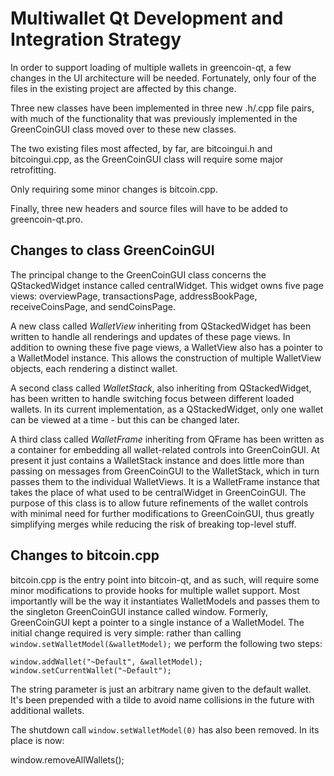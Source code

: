 Multiwallet Qt Development and Integration Strategy
===================================================

In order to support loading of multiple wallets in greencoin-qt, a few changes in the UI architecture will be needed.
Fortunately, only four of the files in the existing project are affected by this change.

Three new classes have been implemented in three new .h/.cpp file pairs, with much of the functionality that was previously
implemented in the GreenCoinGUI class moved over to these new classes.

The two existing files most affected, by far, are bitcoingui.h and bitcoingui.cpp, as the GreenCoinGUI class will require
some major retrofitting.

Only requiring some minor changes is bitcoin.cpp.

Finally, three new headers and source files will have to be added to greencoin-qt.pro.

Changes to class GreenCoinGUI
---------------------------
The principal change to the GreenCoinGUI class concerns the QStackedWidget instance called centralWidget.
This widget owns five page views: overviewPage, transactionsPage, addressBookPage, receiveCoinsPage, and sendCoinsPage.

A new class called *WalletView* inheriting from QStackedWidget has been written to handle all renderings and updates of
these page views. In addition to owning these five page views, a WalletView also has a pointer to a WalletModel instance.
This allows the construction of multiple WalletView objects, each rendering a distinct wallet.

A second class called *WalletStack*, also inheriting from QStackedWidget, has been written to handle switching focus between
different loaded wallets. In its current implementation, as a QStackedWidget, only one wallet can be viewed at a time -
but this can be changed later.

A third class called *WalletFrame* inheriting from QFrame has been written as a container for embedding all wallet-related
controls into GreenCoinGUI. At present it just contains a WalletStack instance and does little more than passing on messages
from GreenCoinGUI to the WalletStack, which in turn passes them to the individual WalletViews. It is a WalletFrame instance
that takes the place of what used to be centralWidget in GreenCoinGUI. The purpose of this class is to allow future
refinements of the wallet controls with minimal need for further modifications to GreenCoinGUI, thus greatly simplifying
merges while reducing the risk of breaking top-level stuff.

Changes to bitcoin.cpp
----------------------
bitcoin.cpp is the entry point into bitcoin-qt, and as such, will require some minor modifications to provide hooks for
multiple wallet support. Most importantly will be the way it instantiates WalletModels and passes them to the
singleton GreenCoinGUI instance called window. Formerly, GreenCoinGUI kept a pointer to a single instance of a WalletModel.
The initial change required is very simple: rather than calling `window.setWalletModel(&walletModel);` we perform the
following two steps:

	window.addWallet("~Default", &walletModel);
	window.setCurrentWallet("~Default");

The string parameter is just an arbitrary name given to the default wallet. It's been prepended with a tilde to avoid name collisions in the future with additional wallets.

The shutdown call `window.setWalletModel(0)` has also been removed. In its place is now:

window.removeAllWallets();
